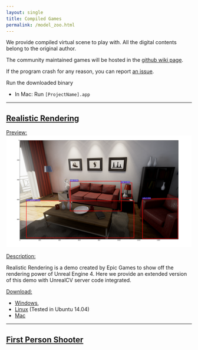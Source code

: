 ```yaml
---
layout: single
title: Compiled Games
permalink: /model_zoo.html
---
```


We provide compiled virtual scene to play with. All the digital contents belong to the original author.
<!-- add more formal license information -->

The community maintained games will be hosted in the [github wiki page](http://).

If the program crash for any reason, you can report [an issue](https://github.com/qiuwch/unrealcv/issues).

Run the downloaded binary

- In Mac: Run `[ProjectName].app`

---

## [Realistic Rendering](https://docs.unrealengine.com/latest/INT/Resources/Showcases/RealisticRendering/)
<div id="realistic_rendering"></div>

<u>Preview:</u>
![teaser](images/realistic_rendering.png)

<u>Description:</u>

Realistic Rendering is a demo created by Epic Games to show off the rendering power of Unreal Engine 4. Here we provide an extended version of this demo with UnrealCV server code integrated.

<u>Download:</u>

- [Windows](https://s3-ap-northeast-1.amazonaws.com/unrealcv-scene/realisticrendering-win-20160610.zip),
- [Linux](https://s3-ap-northeast-1.amazonaws.com/unrealcv-scene/realisticrendering-linux-20160610.zip) (Tested in Ubuntu 14.04)
- [Mac](https://s3-ap-northeast-1.amazonaws.com/unrealcv-scene/RealisticRendering-mac-bbab55e-f8109b9.zip)

---

## [First Person Shooter]()
